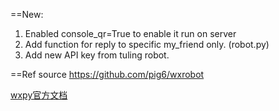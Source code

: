 ==New:
1. Enabled console_qr=True to enable it run on server 
2. Add function for reply to specific my_friend only. (robot.py)
3. Add new API key from tuling robot. 


==Ref source
https://github.com/pig6/wxrobot

[wxpy官方文档](https://wxpy.readthedocs.io/zh/latest/)

